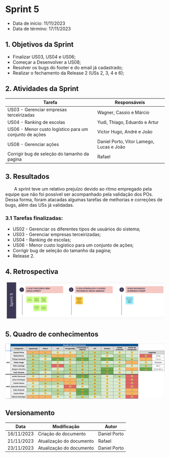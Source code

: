 # Sprint 5

- Data de início: 11/11/2023
- Data de término: 17/11/2023

## 1. Objetivos da Sprint

- Finalizar US03, US04 e US06;
- Começar a Desenvolver a US08;
- Resolver os bugs do footer e do email já cadastrado;
- Realizar o fechamento da Release 2 (USs 2, 3, 4 e 6);

## 2. Atividades da Sprint
| Tarefa | Responsáveis |
|---|---|
|US03 - Gerenciar empresas terceirizadas|Wagner, Cassio e Márcio|
|US04 - Ranking de escolas|Yudi, Thiago, Eduardo e Artur|
|US06 - Menor custo logístico para um conjunto de ações| Victor Hugo, André e João|
|US08 - Gerenciar ações| Daniel Porto, Vitor Lamego, Lucas e João|
|Corrigir bug de seleção do tamanho da pagina| Rafael|


## 3. Resultados

&emsp;&emsp;A sprint teve um relativo prejuízo devido ao ritmo empregado pela equipe que não foi possível ser acompanhado pela validação dos POs. Dessa forma, foram atacadas algumas tarefas de melhorias e correções de bugs, além das USs já validadas.

### 3.1 Tarefas finalizadas:

- US02 - Gerenciar os diferentes tipos de usuários do sistema;
- US03 - Gerenciar empresas terceirizadas;
- US04 - Ranking de escolas;
- US06 - Menor custo logístico para um conjunto de ações;
- Corrigir bug de seleção do tamanho da pagina;
- Release 2.

## 4. Retrospectiva

![Retrospectiva](../assets/retrospectivas/retrospectiva5.png)

## 5. Quadro de conhecimentos

![Conhecimentos](../assets/quadro-conhecimento/conhecimento5.png)

## Versionamento

| Data | Modificação | Autor |
|---|---|---|
|16/11/2023|Criação do documento| Daniel Porto |
|21/11/2023|Atualização do documento| Rafael |
|23/11/2023|Atualização do documento| Daniel Porto |
